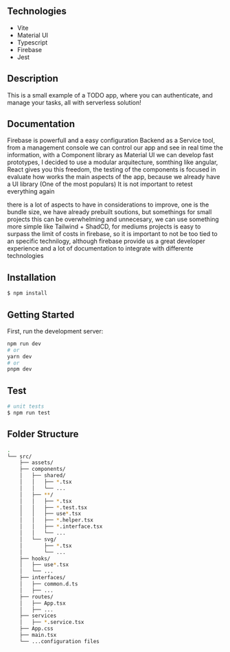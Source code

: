 ## Technologies

- Vite
- Material UI
- Typescript
- Firebase
- Jest

## Description

This is a small example of a TODO app, where you can authenticate, and manage your tasks, all with serverless solution!

## Documentation

Firebase is powerfull and a easy configuration Backend as a Service tool, from a management console we can control our app and see in real time the information, with a Component library as Material UI we can develop fast prototypes, I decided to use a modular arquitecture, somthing like angular, React gives you this freedom, the testing of the components is focused in evaluate how works the main aspects of the app, because we already have a UI library (One of the most populars) It is not important to retest everything again

there is a lot of aspects to have in considerations to improve, one is the bundle size, we have already prebuilt soutions, but somethings for small projects this can be overwhelming and unnecesary, we can use something more simple like Tailwind + ShadCD,
for mediums projects is easy to surpass the limit of costs in firebase, so it is important to not be too tied to an specific technilogy, although firebase provide us a great developer experience and a lot of documentation to integrate with differente technologies

## Installation

```bash
$ npm install
```

## Getting Started

First, run the development server:

```bash
npm run dev
# or
yarn dev
# or
pnpm dev
```

## Test

```bash
# unit tests
$ npm run test

```

## Folder Structure

```bash
.
└── src/
    ├── assets/
    ├── components/
    │   ├── shared/
    │   │   ├── *.tsx
    │   │   └── ...
    │   ├── **/
    │   │   ├── *.tsx
    │   │   ├── *.test.tsx
    │   │   ├── use*.tsx
    │   │   ├── *.helper.tsx
    │   │   ├── *.interface.tsx
    │   │   └── ...
    │   └── svg/
    │       ├── *.tsx
    │       └── ...
    ├── hooks/
    │   ├── use*.tsx
    │   └── ...
    ├── interfaces/
    │   ├── common.d.ts
    │   ├── ...
    ├── routes/
    │   ├── App.tsx
    │   ├── ...
    ├── services
    │   ├── *.service.tsx
    ├── App.css
    ├── main.tsx
    └── ...configuration files
```

